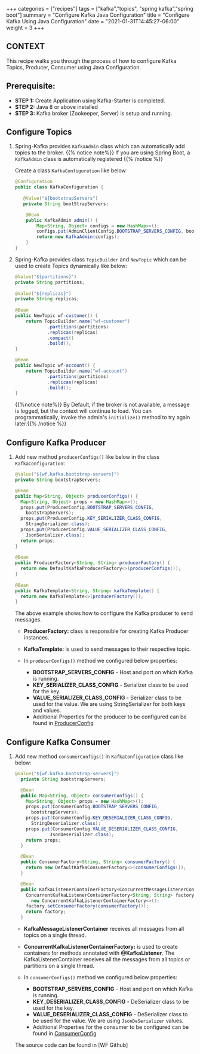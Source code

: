 +++
categories = ["recipes"]
tags = ["kafka","topics", "spring kafka","spring boot"]
summary = "Configure Kafka Java Configuration"
title = "Configure Kafka Using Java Configuration"
date = "2021-01-31T14:45:27-06:00"
weight = 3
+++

## CONTEXT
This recipe walks you through the process of how to configure Kafka Topics, Producer, Consumer using Java Configuration.

## Prerequisite:

- **STEP 1:** Create Application using Kafka-Starter is completed.
- **STEP 2:** Java 8 or above installed
- **STEP 3:** Kafka broker (Zookeeper, Server) is setup and running.

## Configure Topics

1. Spring-Kafka provides `KafkaAdmin` class which can automatically add topics to the broker.
    {{% notice note%}} If you are using Spring Boot, a `KafkaAdmin` class is automatically registered {{% /notice %}}
   
   Create a class `KafkaConfiguration` like below 
    ```java
    @Configuration
    public class KafkaConfiguration {
       
       @Value("${bootstrapServers")
       private String bootStrapServers;
   
        @Bean
        public KafkaAdmin admin() {
            Map<String, Object> configs = new HashMap<>();
            configs.put(AdminClientConfig.BOOTSTRAP_SERVERS_CONFIG, bootStrapServers);
            return new KafkaAdmin(configs);
        }
    }
   ```
1. Spring-Kafka provides class `TopicBuilder` and `NewTopic` which can be used to create Topics dynamically like below:

    ```java
    @Value("${partitions}")
    private String partitions;
       
    @Value("${replicas}")
    private String replicas;
       
    @Bean
    public NewTopic wf-customer() {
        return TopicBuilder.name("wf-customer")
                .partitions(partitions)
                .replicas(replicas)
                .compact()
                .build();
    }
    
    @Bean
    public NewTopic wf-account() {
        return TopicBuilder.name("wf-account")
                .partitions(partitions)
                .replicas(replicas)
                .build();
    }
    ```   
    {{%notice note%}} By Default, if the broker is not available, a message is logged, but the context will continue to load.
    You can programmatically, invoke the admin's `initialize()` method to try again later.{{% /notice %}}

## Configure Kafka Producer 


1. Add new method `producerConfigs()` like below in the class `KafkaConfiguration`:

    ```java
    @Value("${wf.kafka.bootstrap-servers}")
    private String bootstrapServers;
    
    @Bean
    public Map<String, Object> producerConfigs() {
      Map<String, Object> props = new HashMap<>();
      props.put(ProducerConfig.BOOTSTRAP_SERVERS_CONFIG,
        bootstrapServers);
      props.put(ProducerConfig.KEY_SERIALIZER_CLASS_CONFIG,
        StringSerializer.class);
      props.put(ProducerConfig.VALUE_SERIALIZER_CLASS_CONFIG,
        JsonSerializer.class);
      return props;
    }
       
    @Bean
    public ProducerFactory<String, String> producerFactory() {
      return new DefaultKafkaProducerFactory<>(producerConfigs());
    }
       
    @Bean
    public KafkaTemplate<String, String> kafkaTemplate() {
      return new KafkaTemplate<>(producerFactory());
    }
    ```
    The above example shows how to configure the Kafka producer to send messages. 
    * **ProducerFactory:** class is responsible for creating Kafka Producer instances.
    * **KafkaTemplate:** is used to send messages to their respective topic.
    * In `producerConfigs()` method we configured below properties:
    
        * **BOOTSTRAP_SERVERS_CONFIG** - Host and port on which Kafka is running.
        * **KEY_SERIALIZER_CLASS_CONFIG** - Serializer class to be used for the key.
        * **VALUE_SERIALIZER_CLASS_CONFIG** - Serializer class to be used for the value. We are using StringSerializer for both keys and values.
        * Additional Properties for the producer to be configured can be found in [ProducerConfig](https://kafka.apache.org/26/javadoc/org/apache/kafka/clients/producer/ProducerConfig.html)
## Configure Kafka Consumer

1. Add new method `consumerConfigs()` in `KafkaConfiguration` class like below:

    ```java
    @Value("${wf.kafka.bootstrap-servers}")
      private String bootstrapServers;
    
      @Bean
      public Map<String, Object> consumerConfigs() {
        Map<String, Object> props = new HashMap<>();
        props.put(ConsumerConfig.BOOTSTRAP_SERVERS_CONFIG,
          bootstrapServers);
        props.put(ConsumerConfig.KEY_DESERIALIZER_CLASS_CONFIG,
          StringDeserializer.class);
        props.put(ConsumerConfig.VALUE_DESERIALIZER_CLASS_CONFIG,
                 JsonDeserializer.class);
        return props;
      }
    
      @Bean
      public ConsumerFactory<String, String> consumerFactory() {
        return new DefaultKafkaConsumerFactory<>(consumerConfigs());
      }
    
      @Bean
      public KafkaListenerContainerFactory<ConcurrentMessageListenerContainer<String, String>> kafkaListenerContainerFactory() {
        ConcurrentKafkaListenerContainerFactory<String, String> factory =
          new ConcurrentKafkaListenerContainerFactory<>();
        factory.setConsumerFactory(consumerFactory());
        return factory;
      }
    ```
    * **KafkaMessageListenerContainer** receives all messages from all topics on a single thread.
    * **ConcurrentKafkaListenerContainerFactory:**  is used to create containers for methods annotated with **@KafkaListener**. 
        The KafkaListenerContainer receives all the messages from all topics or partitions on a single thread. 
    * In `consumerConfigs()` method we configured below properties:
        
         * **BOOTSTRAP_SERVERS_CONFIG** - Host and port on which Kafka is running.
         * **KEY_DESERIALIZER_CLASS_CONFIG** - DeSerializer class to be used for the key.
         * **VALUE_DESERIALIZER_CLASS_CONFIG** - DeSerializer class to be used for the value. We are using `JsonDeSerializer` values.
         * Additional Properties for the consumer to be configured can be found in [ConsumerConfig](https://kafka.apache.org/26/javadoc/org/apache/kafka/clients/consumer/ConsumerConfig.html)

    The source code can be found in [WF Github]
    

